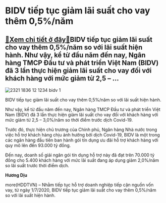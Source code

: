 BIDV tiếp tục giảm lãi suất cho vay thêm 0,5%/năm
=================================================

[:gift:Xem chi tiết ở đây:gift:](https://hddtvn.com/bidv-tiep-tuc-giam-lai-suat-cho-vay-them-05-nam/)BIDV tiếp tục giảm lãi suất cho vay thêm 0,5%/năm so với lãi suất hiện hành. Như vậy, kể từ đầu năm đến nay, Ngân hàng TMCP Đầu tư và phát triển Việt Nam (BIDV) đã 3 lần thực hiện giảm lãi suất cho vay đối với khách hàng với mức giảm từ 2,5 – …
----------------------------------------------------------------------------------------------------------------------------------------------------------------------------------------------------------------------------------------------------





![2321 1836 12 1234 bidv 1](https://haiquanonline.com.vn/stores/news_dataimages/hienntt/032020/27/16/in_article/2321_1836_12-_1234_BIDV_1.jpg?rt=20200701143343 "undefined")


BIDV tiếp tục giảm lãi suất cho vay thêm 0,5%/năm so với lãi suất hiện hành.



Như vậy, kể từ đầu năm đến nay, Ngân hàng TMCP Đầu tư và phát triển Việt Nam (BIDV) đã 3 lần thực hiện giảm lãi suất cho vay đối với khách hàng với mức giảm từ 2,5 – 3,0%/năm so thời điểm trước dịch Covid-19.


Trước đó, thực hiện chủ trương của Chính phủ, Ngân hàng Nhà nước trong việc hỗ trợ khách hàng chịu ảnh hưởng bởi dịch Covid-19, BIDV là một trong các ngân hàng đầu tiên ban hành gói tín dụng ưu đãi hỗ trợ khách hàng với quy mô lên đến 93.000 tỷ đồng.


Đến nay, doanh số giải ngân gói tín dụng hỗ trợ này đã đạt trên 70.000 tỷ đồng cho 5.400 khách hàng với mức lãi suất đang áp dụng giảm 2,0%/năm so lãi suất trước thời điểm dịch.




**Hương Dịu**



more(HDDTVN) – Nhằm tiếp tục hỗ trợ doanh nghiệp tiếp cận nguồn vốn vay, từ ngày 1/7/2020, BIDV tiếp tục giảm lãi suất cho vay thêm 0,5%/năm so với lãi suất hiện hành.

